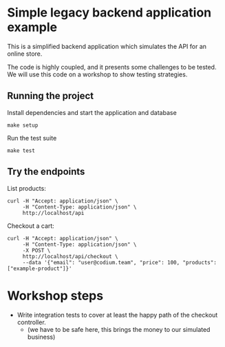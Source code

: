 # Simple legacy backend application example

This is a simplified backend application which simulates the API for an online store.

The code is highly coupled, and it presents some challenges to be tested. We will use
this code on a workshop to show testing strategies.


## Running the project

Install dependencies and start the application and database

    make setup

Run the test suite

    make test


## Try the endpoints

List products:

```
curl -H "Accept: application/json" \
     -H "Content-Type: application/json" \
     http://localhost/api
```

Checkout a cart:
```
curl -H "Accept: application/json" \
     -H "Content-Type: application/json" \
     -X POST \
     http://localhost/api/checkout \
     --data '{"email": "user@codium.team", "price": 100, "products": ["example-product"]}'
```

# Workshop steps

 - Write integration tests to cover at least the happy path of the checkout controller.
   - (we have to be safe here, this brings the money to our simulated business)

